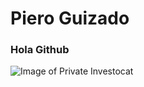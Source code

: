 # Piero Guizado
### Hola Github
![Image of Private Investocat](https://octodex.github.com/images/privateinvestocat.jpg)
